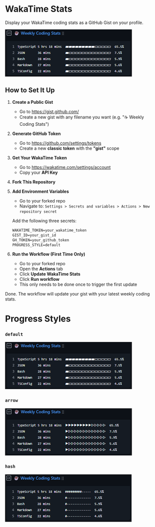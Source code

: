# WakaTime Stats

Display your WakaTime coding stats as a GitHub Gist on your profile.

![Preview](./.github/preview_default_style.png)

## How to Set It Up

1. **Create a Public Gist**

    - Go to https://gist.github.com/
    - Create a new gist with any filename you want (e.g. "☕ Weekly Coding Stats")

2. **Generate GitHub Token**

    - Go to https://github.com/settings/tokens
    - Create a new **classic token** with the **"gist"** scope

3. **Get Your WakaTime Token**

    - Go to https://wakatime.com/settings/account
    - Copy your **API Key**

4. **Fork This Repository**

5. **Add Environment Variables**

    - Go to your forked repo
    - Navigate to: `Settings > Secrets and variables > Actions > New repository secret`

    Add the following three secrets:

    ```
    WAKATIME_TOKEN=your_wakatime_token
    GIST_ID=your_gist_id
    GH_TOKEN=your_github_token
    PROGRESS_STYLE=default
    ```

6. **Run the Workflow (First Time Only)**
    - Go to your forked repo
    - Open the **Actions** tab
    - Click **Update WakaTime Stats**
    - Click **Run workflow**
    - This only needs to be done once to trigger the first update

Done. The workflow will update your gist with your latest weekly coding stats.

# Progress Styles

### `default`

![Default Style](./.github/preview_default_style.png)

### `arrow`

![Arrow Style](./.github/preview_arrow_style.png)

### `hash`

![Hash Style](./.github/preview_hash_style.png)
